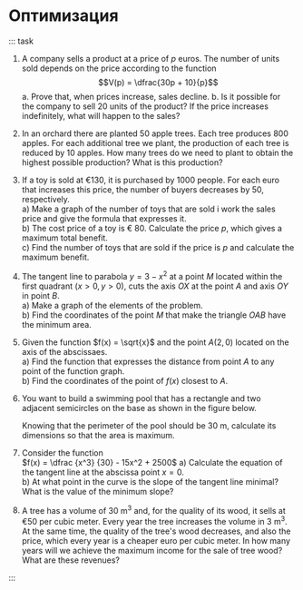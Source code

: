 # Оптимизация

::: task

1.  A company sells a product at a price of $p$ euros. The number of units sold depends on the price according to the function
    $$V(p) = \dfrac{30p + 10}{p}$$
    a. Prove that, when prices increase, sales decline.
    b. Is it possible for the company to sell 20 units of the product? If the price increases indefinitely, what will happen to the sales?

2.  In an orchard there are planted 50 apple trees. Each tree produces 800 apples. For each additional tree we plant, the production of each tree is reduced by 10 apples. How many trees do we need to plant to obtain the highest possible production? What is this production?

3.  If a toy is sold at €130, it is purchased by 1000 people. For each euro that increases this price, the number of buyers decreases by 50, respectively.  
    a) Make a graph of the number of toys that are sold i work the sales price and give the formula that expresses it.  
    b) The cost price of a toy is € 80. Calculate the price $p$, which gives a maximum total benefit.  
    c) Find the number of toys that are sold if the price is $p$ and calculate the maximum benefit.

4.  The tangent line to parabola $y = 3 - x^2$ at a point $M$ located within the first quadrant $(x > 0, y > 0)$, cuts the axis $OX$ at the point $A$ and axis $OY$ in point $B$.  
    a) Make a graph of the elements of the problem.  
    b) Find the coordinates of the point $M$ that make the triangle $OAB$ have the minimum area.

5.  Given the function $f(x) = \sqrt{x}$ and the point $A(2, 0)$ located on the axis of the abscissaes.  
    a) Find the function that expresses the distance from point $A$ to any point of the function graph.  
    b) Find the coordinates of the point of $f(x)$ closest to $A$.

6.  You want to build a swimming pool that has a rectangle and two adjacent semicircles on the base as shown in the figure below.  
    <!-- ![Pool](pool.svg)   -->
    Knowing that the perimeter of the pool should be 30 m, calculate its dimensions so that the area is maximum.

7.  Consider the function  
    $f(x) = \dfrac {x^3} {30} - 15x^2 + 2500$
    a) Calculate the equation of the tangent line at the abscissa point $x = 0$.  
    b) At what point in the curve is the slope of the tangent line minimal? What is the value of the minimum slope?

8.  A tree has a volume of 30 m<sup>3</sup> and, for the quality of its wood, it sells at €50 per cubic meter. Every year the tree increases the volume in 3 m<sup>3</sup>. At the same time, the quality of the tree's wood decreases, and also the price, which every year is a cheaper euro per cubic meter. In how many years will we achieve the maximum income for the sale of tree wood? What are these revenues?

:::
